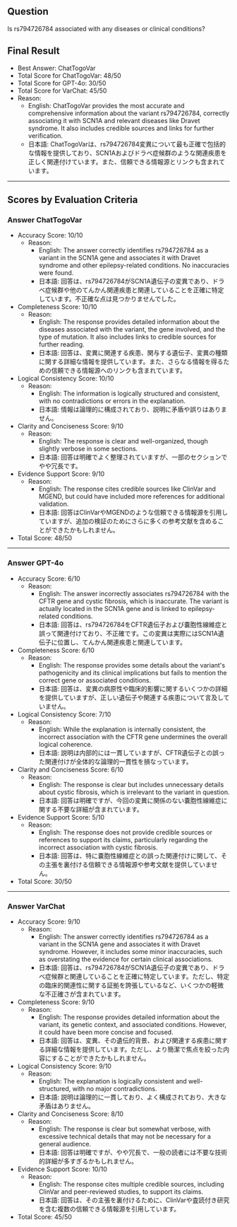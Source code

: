 ## Question

Is rs794726784 associated with any diseases or clinical conditions?

## Final Result

- Best Answer: ChatTogoVar
- Total Score for ChatTogoVar: 48/50
- Total Score for GPT-4o: 30/50
- Total Score for VarChat: 45/50
- Reason:
  - English: ChatTogoVar provides the most accurate and comprehensive information about the variant rs794726784, correctly associating it with SCN1A and relevant diseases like Dravet syndrome. It also includes credible sources and links for further verification.
  - 日本語: ChatTogoVarは、rs794726784変異について最も正確で包括的な情報を提供しており、SCN1Aおよびドラベ症候群のような関連疾患を正しく関連付けています。また、信頼できる情報源とリンクも含まれています。

---

## Scores by Evaluation Criteria

### Answer ChatTogoVar
- Accuracy Score: 10/10
  - Reason: 
    - English: The answer correctly identifies rs794726784 as a variant in the SCN1A gene and associates it with Dravet syndrome and other epilepsy-related conditions. No inaccuracies were found.
    - 日本語: 回答は、rs794726784がSCN1A遺伝子の変異であり、ドラベ症候群や他のてんかん関連疾患と関連していることを正確に特定しています。不正確な点は見つかりませんでした。
- Completeness Score: 10/10
  - Reason: 
    - English: The response provides detailed information about the diseases associated with the variant, the gene involved, and the type of mutation. It also includes links to credible sources for further reading.
    - 日本語: 回答は、変異に関連する疾患、関与する遺伝子、変異の種類に関する詳細な情報を提供しています。また、さらなる情報を得るための信頼できる情報源へのリンクも含まれています。
- Logical Consistency Score: 10/10
  - Reason: 
    - English: The information is logically structured and consistent, with no contradictions or errors in the explanation.
    - 日本語: 情報は論理的に構成されており、説明に矛盾や誤りはありません。
- Clarity and Conciseness Score: 9/10
  - Reason: 
    - English: The response is clear and well-organized, though slightly verbose in some sections.
    - 日本語: 回答は明確でよく整理されていますが、一部のセクションでやや冗長です。
- Evidence Support Score: 9/10
  - Reason: 
    - English: The response cites credible sources like ClinVar and MGEND, but could have included more references for additional validation.
    - 日本語: 回答はClinVarやMGENDのような信頼できる情報源を引用していますが、追加の検証のためにさらに多くの参考文献を含めることができたかもしれません。
- Total Score: 48/50

---

### Answer GPT-4o
- Accuracy Score: 6/10
  - Reason: 
    - English: The answer incorrectly associates rs794726784 with the CFTR gene and cystic fibrosis, which is inaccurate. The variant is actually located in the SCN1A gene and is linked to epilepsy-related conditions.
    - 日本語: 回答は、rs794726784をCFTR遺伝子および嚢胞性線維症と誤って関連付けており、不正確です。この変異は実際にはSCN1A遺伝子に位置し、てんかん関連疾患と関連しています。
- Completeness Score: 6/10
  - Reason: 
    - English: The response provides some details about the variant's pathogenicity and its clinical implications but fails to mention the correct gene or associated conditions.
    - 日本語: 回答は、変異の病原性や臨床的影響に関するいくつかの詳細を提供していますが、正しい遺伝子や関連する疾患について言及していません。
- Logical Consistency Score: 7/10
  - Reason: 
    - English: While the explanation is internally consistent, the incorrect association with the CFTR gene undermines the overall logical coherence.
    - 日本語: 説明は内部的には一貫していますが、CFTR遺伝子との誤った関連付けが全体的な論理的一貫性を損なっています。
- Clarity and Conciseness Score: 6/10
  - Reason: 
    - English: The response is clear but includes unnecessary details about cystic fibrosis, which is irrelevant to the variant in question.
    - 日本語: 回答は明確ですが、今回の変異に関係のない嚢胞性線維症に関する不要な詳細が含まれています。
- Evidence Support Score: 5/10
  - Reason: 
    - English: The response does not provide credible sources or references to support its claims, particularly regarding the incorrect association with cystic fibrosis.
    - 日本語: 回答は、特に嚢胞性線維症との誤った関連付けに関して、その主張を裏付ける信頼できる情報源や参考文献を提供していません。
- Total Score: 30/50

---

### Answer VarChat
- Accuracy Score: 9/10
  - Reason: 
    - English: The answer correctly identifies rs794726784 as a variant in the SCN1A gene and associates it with Dravet syndrome. However, it includes some minor inaccuracies, such as overstating the evidence for certain clinical associations.
    - 日本語: 回答は、rs794726784がSCN1A遺伝子の変異であり、ドラベ症候群と関連していることを正確に特定しています。ただし、特定の臨床的関連性に関する証拠を誇張しているなど、いくつかの軽微な不正確さが含まれています。
- Completeness Score: 9/10
  - Reason: 
    - English: The response provides detailed information about the variant, its genetic context, and associated conditions. However, it could have been more concise and focused.
    - 日本語: 回答は、変異、その遺伝的背景、および関連する疾患に関する詳細な情報を提供しています。ただし、より簡潔で焦点を絞った内容にすることができたかもしれません。
- Logical Consistency Score: 9/10
  - Reason: 
    - English: The explanation is logically consistent and well-structured, with no major contradictions.
    - 日本語: 説明は論理的に一貫しており、よく構成されており、大きな矛盾はありません。
- Clarity and Conciseness Score: 8/10
  - Reason: 
    - English: The response is clear but somewhat verbose, with excessive technical details that may not be necessary for a general audience.
    - 日本語: 回答は明確ですが、やや冗長で、一般の読者には不要な技術的詳細が多すぎるかもしれません。
- Evidence Support Score: 10/10
  - Reason: 
    - English: The response cites multiple credible sources, including ClinVar and peer-reviewed studies, to support its claims.
    - 日本語: 回答は、その主張を裏付けるために、ClinVarや査読付き研究を含む複数の信頼できる情報源を引用しています。
- Total Score: 45/50